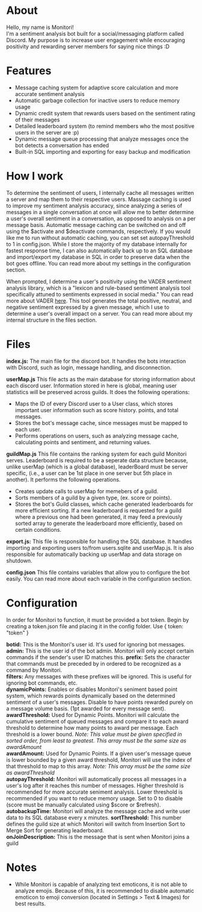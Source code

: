 # About
Hello, my name is Monitori! <br />
I'm a sentiment analysis bot built for a social/messaging platform called Discord. My purpose is to increase user engagement while encouraging positivity and rewarding server members for saying nice things :D

# Features
* Message caching system for adaptive score calculation and more accurate sentiment analysis
* Automatic garbage collection for inactive users to reduce memory usage
* Dynamic credit system that rewards users based on the sentiment rating of their messages
* Detailed leaderboard system (to remind members who the most positive users in the server are :p)
* Dynamic message queue processing that analyze messages once the bot detects a conversation has ended
* Built-in SQL importing and exporting for easy backup and modification

# How I work 
To determine the sentiment of users, I internally cache all messages written a server and map them to their respective users. Massage caching is used to improve my sentiment analysis accuracy, since analyzing a series of messages in a single conversation at once will allow me to better determine a user's overall sentiment in a conversation, as opposed to analysis on a per message basis. Automatic message caching can be switched on and off using the $activate and $deactivate commands, respectively. If you would like me to run without automatic caching, you can set set autopayThreshold to 1 in config.json. While I store the majority of my database internally for fastest response time, I can also automatically back up to an SQL database and import/export my database in SQL in order to preserve data when the bot goes offline. You can read more about my settings in the configuration section.

When prompted, I determine a user's positivity using the VADER sentiment analysis library, which is a "lexicon and rule-based sentiment analysis tool specifically attuned to sentiments expressed in social media." You can read more about VADER [here](http://comp.social.gatech.edu/papers/icwsm14.vader.hutto.pdf). This tool generates the total positive, neutral, and negative sentiment expressed by a given message, which I use to determine a user's overall impact on a server. You can read more about my internal structure in the files section.

# Files
**index.js:** The main file for the discord bot. It handles the bots interaction with Discord, such as login, message handling, and disconnection. <br />

**userMap.js** This file acts as the main database for storing information about each discord user. Information stored in here is global, meaning user statistics will be preserved across guilds. It does the following operations: <br />
* Maps the ID of every Discord user to a User class, which stores important user information such as score history. points, and total messages. <br />
* Stores the bot's message cache, since messages must be mapped to each user. <br /> 
* Performs operations on users, such as analyzing message cache, calculating points and sentiment, and returning values. <br />
<a/>

**guildMap.js** This file contains the ranking system for each guild Monitori serves. Leaderboard is required to be a seperate data structure because, unlike userMap (which is a global database), leaderBoard must be server specific, (i.e., a user can be 1st place in one server but 5th place in another). It performs the following operations. <br />
* Creates update calls to userMap for memebers of a guild.<br />
* Sorts members of a guild by a given type, (ex. score or points). <br />
* Stores the bot's Guild classes, which cache generated leaderboards for more efficient sorting. If a new leaderboard is requested for a guild where a previous one had been generated, it may feed a previously sorted array to generate the leaderboard more efficiently, based on certain conditions. <br /> 
<a/>

**export.js:** This file is responsible for handling the SQL database. It handles importing and exporting users to/from users.sqlite and userMap.js. It is also responsible for automatically backing up userMap and data storage on shutdown.<br />

**config.json** This file contains variables that allow you to configure the bot easily. You can read more about each variable in the configuration section. <br />

# Configuration
In order for Monitori to function, it must be provided a bot token. Begin by creating a token.json file and placing it in the config folder. Use { token: "token" }<br />

**botid:** This is the Monitori's user id. It's used for ignoring bot messages. <br />
**admin:** This is the user id of the bot admin. Monitori will only accept certain commands if the sender's user ID matches this.
**prefix:** Sets the character that commands must be preceded by in ordered to be recognized as a command by Monitori. <br />
**filters:** Any messages with these prefixes will be ignored. This is useful for ignoring bot commands, etc. <br />
**dynamicPoints:** Enables or disables Monitori's seniment based point system, which rewards points dynamically based on the determined sentiment of a user's messages. Disable to have points rewarded purely on a message volume basis. (1pt awarded for every message sent). <br />
**awardThreshold:** Used for Dynamic Points. Monitori will calculate the cumulative sentiment of queued messages and compare it to each award threshold to determine how many points to award per message. Each threshold is a lower bound. *Note: This value must be given specified in sorted order, from least to greatest. This array must be the same size as awardAmount*<br />
**awardAmount:** Used for Dynamic Points. If a given user's message queue is lower bounded by a given award threshold, Monitori will use the index of that threshold to map to this array. *Note: This array must be the same size as awardThreshold* <br />
**autopayThreshold:** Monitori will automatically process all messages in a user's log after it reaches this number of messages. Higher threshold is recommended for more accurate seniment analysis. Lower threshold is recommended if you want to reduce memory usage. Set to 0 to disable (score must be manually calculated using $score or $refresh). <br />
**autobackupTime:** Monitori will analyze the message cache and write user data to its SQL database every x minutes.
**sortThreshold:** This number defines the guild size at which Monitori will switch from Insertion Sort to Merge Sort for generating leaderboard. <br />
**onJoinDescription:** This is the message that is sent when Monitori joins a guild

# Notes
* While Monitori is capable of analyzing text emoticons, it is not able to analyze emojis. Because of this, it is recommended to disable automatic emoticon to emoji conversion (located in Settings > Text & Images) for best results.
